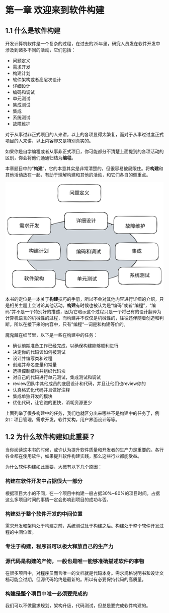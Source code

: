 # 第一章 欢迎来到软件构建

## 1.1 什么是软件构建

开发计算机软件是一个复杂的过程，在过去的25年里，研究人员发在软件开发中涉及到诸多不同的活动，它们包括：

* 问题定义
* 需求开发
* 构建计划
* 软件架构或者高层次设计
* 详细设计
* 编码和调试
* 单元测试
* 集成测试
* 集成
* 系统测试
* 故障维护

对于从事过非正式项目的人来讲，以上的各项显得太繁复，而对于从事过过度正式项目的人来讲，以上内容却又是特别真实的。

如果你是自学编程或者从事非正式项目，你可能都分不清楚上面提到的各项活动的区别，你会将他们通通归结为**编程**。

本章题目中的“**构建**”，它的本意其实是非常清楚的，但很容易被局限住。将**构建**和其他活动放在一起，有助于理解构建和其他的活动，和它们各自的侧重点。

<img src="../.gitbook/assets/file.excalidraw.svg" alt="灰色的圆表示构建活动，可以看到不仅包含了编码，还有设计，集成等" class="gitbook-drawing">

本书的定位是一本关于**构建**技巧的手册，所以不会对其他内容进行详细的介绍，只是相关主题上会讨论其他活动。**构建**有时候也被认为是“编码”或者“编程”，“编码”并不是一个特别好的描述，因为它暗示这个过程只是一个将已有的设计翻译为计算机语言的机械性的过程，而构建并不仅仅是机械性的，往往还伴随着创造和判断。所以在接下来的内容中，只有”编程“一词是和构建等价的。

魔鬼藏在细节里，以下是一些在构建中的任务：

* 确认前期准备工作已经完成，以确保构建能够顺利进行
* 决定你的代码该如何被测试
* 设计并编写类和过程
* 创建并命名变量和常量
* 选择控制结构并组织代码块
* 对自己的代码进行单元测试，集成测试和调试
* review团队中其他成员的底层设计和代码，并且让他们也review你的
* 认真格式化代码并且做好注释
* 集成单独开发的模块
* 优化代码，让它跑的更快，消耗资源更少

上面列举了很多构建中的任务，我们也就区分出来哪些不是构建中的任务了，例如：项目管理，需求开发，软件架构，用户界面设计等等。

## 1.2 为什么软件构建如此重要？

当你阅读这本书的时候，或许认为提升软件质量和开发者的生产力是重要的。各行各业都在使用软件，如果提升软件构建实践，那么这些行业都能受益。

为什么软件构建如此重要，大概有以下几个原因：

### 构建在软件开发中占据很大一部分

根据项目大小的不同，在一个项目中构建一般占据30%\~80%的项目时间。占据这么多项目时间的事情一定会影响到项目的成功与否。

### 构建处于整个软件开发的中间位置

需求开发和架构处于构建之前，系统测试处于构建之后。构建处于整个软件开发过程的中间位置。

### 专注于构建，程序员可以极大释放自己的生产力

### 源代码是构建的产物，一般也是唯一能够准确描述软件的事物

在很多项目中，对程序员而言唯一的文档就是代码本身。需求规格说明书和设计文档可能会过期，但源代码始终是最新的。所以有必要保持代码的高质量。

### 构建是整个项目中唯一必须要完成的

我们可以不做需求规划，架构升级，代码测试，但总是要完成软件构建的。
